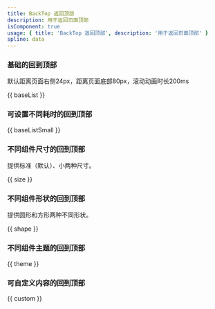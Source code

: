 ```yaml
---
title: BackTop 返回顶部
description: 用于返回页面顶部
isComponent: true
usage: { title: 'BackTop 返回顶部', description: '用于返回页面顶部' }
spline: data
---
```


### 基础的回到顶部

默认距离页面右侧24px，距离页面底部80px，滚动动画时长200ms

{{ baseList }}

### 可设置不同耗时的回到顶部

{{ baseListSmall }}

### 不同组件尺寸的回到顶部

提供标准（默认）、小两种尺寸。

{{ size }}

### 不同组件形状的回到顶部

提供圆形和方形两种不同形状。

{{ shape }}

### 不同组件主题的回到顶部


{{ theme }}

### 可自定义内容的回到顶部

{{ custom }}